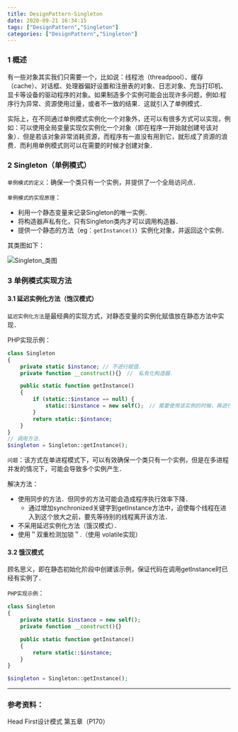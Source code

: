 ```yaml
---
title: DesignPattern-Singleton
date: 2020-09-21 16:34:15
tags: ["DesignPattern","Singleton"]
categories: ["DesignPattern","Singleton"]
---
```




### 1 概述

有一些对象其实我们只需要一个，比如说：线程池（threadpool）、缓存（cache）、对话框、处理器偏好设置和注册表的对象、日志对象、充当打印机、显卡等设备的驱动程序的对象。如果制造多个实例可能会出现许多问题，例如:程序行为异常、资源使用过量，或者不一致的结果．这就引入了单例模式．

<!--more-->

实际上，在不同通过单例模式实例化一个对象外，还可以有很多方式可以实现，例如：可以使用全局变量实现仅实例化一个对象（即在程序一开始就创建号该对象）．但是若该对象非常消耗资源，而程序有一直没有用到它，就形成了资源的浪费．而利用单例模式则可以在需要的时候才创建对象．



### 2 Singleton（单例模式）

`单例模式的定义`：确保一个类只有一个实例，并提供了一个全局访问点．

`单例模式的实现原理`：

- 利用一个静态变量来记录Singleton的唯一实例．
- 将构造器声私有化，只有Singleton类内才可以调用构造器．
- 提供一个静态的方法（eg：`getInstance()`）实例化对象，并返回这个实例．



其类图如下：

![Singleton_类图](https://cdn.jsdelivr.net/gh/Jovry-Lee/cdn/img/DesignPattern/Singleton_类图.png)



### 3 单例模式实现方法

#### 3.1 延迟实例化方法（饱汉模式）

`延迟实例化方法`是最经典的实现方式，对静态变量的实例化赋值放在静态方法中实现．



PHP实现示例：

```php
class Singleton
{
    private static $instance; // 不进行赋值．
    private function __construct(){}　//　私有化构造器．

    public static function getInstance()　
    {
        if (static::$instance == null) {
            static::$instance = new self();　// 需要使用该实例的时候，再进行赋值．
        }
        return static::$instance;
    }
}
// 调用方法．
$singleton = Singleton::getInstance();
```



`问题`：该方式在单进程模式下，可以有效确保一个类只有一个实例，但是在多进程并发的情况下，可能会导致多个实例产生．

解决方法：

- 使用同步的方法．但同步的方法可能会造成程序执行效率下降．
  - 通过增加synchronized关键字到getInstance方法中，迫使每个线程在进入到这个放大之前，要先等待别的线程离开该方法．
- 不采用延迟实例化方法（饿汉模式）．
- 使用＂双重检测加锁＂.（使用 volatile实现）



#### 3.2 饿汉模式

顾名思义，即在静态初始化阶段中创建该示例，保证代码在调用getInstance时已经有实例了．



`PHP实现示例`：

```php
class Singleton
{
    private static $instance = new self();
    private function __construct(){}

    public static function getInstance()
    {
        return static::$instance;
    }
}

$singleton = Singleton::getInstance();
```



------

### 参考资料：

Head First设计模式 第五章（P170）



































































